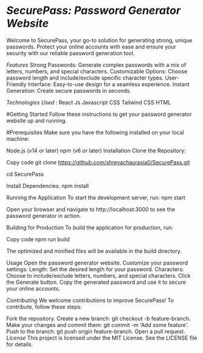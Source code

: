 # *SecurePass: Password Generator Website*
Welcome to SecurePass, your go-to solution for generating strong, unique passwords. Protect your online accounts with ease and ensure your security with our reliable password generation tool.

*Features*
Strong Passwords: Generate complex passwords with a mix of letters, numbers, and special characters.
Customizable Options: Choose password length and include/exclude specific character types.
User-Friendly Interface: Easy-to-use design for a seamless experience.
Instant Generation: Create secure passwords in seconds.

*Technologies Used* :
React Js 
Javascript
CSS
Tailwind CSS
HTML

#Getting Started
Follow these instructions to get your password generator website up and running.

#Prerequisites
Make sure you have the following installed on your local machine:

Node.js (v14 or later)
npm (v6 or later)
Installation
Clone the Repository:

Copy code
git clone https://github.com/shreyachaurasia0/SecurePass.git

cd SecurePass

Install Dependencies:
npm install

Running the Application
To start the development server, run:
npm start

Open your browser and navigate to http://localhost:3000 to see the password generator in action.

Building for Production
To build the application for production, run:

Copy code
npm run build

The optimized and minified files will be available in the build directory.

Usage
Open the password generator website.
Customize your password settings:
Length: Set the desired length for your password.
Characters: Choose to include/exclude letters, numbers, and special characters.
Click the Generate button.
Copy the generated password and use it to secure your online accounts.

*Contributing*
We welcome contributions to improve SecurePass! To contribute, follow these steps:

Fork the repository.
Create a new branch: git checkout -b feature-branch.
Make your changes and commit them: git commit -m 'Add some feature'.
Push to the branch: git push origin feature-branch.
Open a pull request.
*License*
This project is licensed under the MIT License. See the LICENSE file for details.
 
